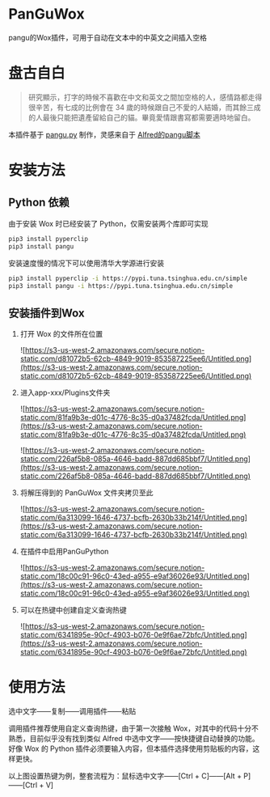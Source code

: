 # PanGuWox
pangu的Wox插件，可用于自动在文本中的中英文之间插入空格
# 盘古自白

> 研究顯示，打字的時候不喜歡在中文和英文之間加空格的人，感情路都走得很辛苦，有七成的比例會在 34 歲的時候跟自己不愛的人結婚，而其餘三成的人最後只能把遺產留給自己的貓。畢竟愛情跟書寫都需要適時地留白。

本插件基于 [pangu.py](https://github.com/vinta/pangu.py) 制作，灵感来自于 [Alfred的pangu脚本](https://github.com/Norcy/alfred-workflow-pangu/)

# 安装方法

## Python 依赖

由于安装 Wox 时已经安装了 Python，仅需安装两个库即可实现

```bash
pip3 install pyperclip
pip3 install pangu
```

安装速度慢的情况下可以使用清华大学源进行安装

```bash
pip3 install pyperclip -i https://pypi.tuna.tsinghua.edu.cn/simple
pip3 install pangu -i https://pypi.tuna.tsinghua.edu.cn/simple
```

## 安装插件到Wox

1. 打开 Wox 的文件所在位置

    ![https://s3-us-west-2.amazonaws.com/secure.notion-static.com/d81072b5-62cb-4849-9019-853587225ee6/Untitled.png](https://s3-us-west-2.amazonaws.com/secure.notion-static.com/d81072b5-62cb-4849-9019-853587225ee6/Untitled.png)

2. 进入app-xxx/Plugins文件夹

    ![https://s3-us-west-2.amazonaws.com/secure.notion-static.com/81fa9b3e-d01c-4776-8c35-d0a37482fcda/Untitled.png](https://s3-us-west-2.amazonaws.com/secure.notion-static.com/81fa9b3e-d01c-4776-8c35-d0a37482fcda/Untitled.png)

    ![https://s3-us-west-2.amazonaws.com/secure.notion-static.com/226af5b8-085a-4646-badd-887dd685bbf7/Untitled.png](https://s3-us-west-2.amazonaws.com/secure.notion-static.com/226af5b8-085a-4646-badd-887dd685bbf7/Untitled.png)

3. 将解压得到的 PanGuWox 文件夹拷贝至此

    ![https://s3-us-west-2.amazonaws.com/secure.notion-static.com/6a313099-1646-4737-bcfb-2630b33b214f/Untitled.png](https://s3-us-west-2.amazonaws.com/secure.notion-static.com/6a313099-1646-4737-bcfb-2630b33b214f/Untitled.png)

4. 在插件中启用PanGuPython

    ![https://s3-us-west-2.amazonaws.com/secure.notion-static.com/18c00c91-96c0-43ed-a955-e9af36026e93/Untitled.png](https://s3-us-west-2.amazonaws.com/secure.notion-static.com/18c00c91-96c0-43ed-a955-e9af36026e93/Untitled.png)

5. 可以在热键中创建自定义查询热键

    ![https://s3-us-west-2.amazonaws.com/secure.notion-static.com/6341895e-90cf-4903-b076-0e9f6ae72bfc/Untitled.png](https://s3-us-west-2.amazonaws.com/secure.notion-static.com/6341895e-90cf-4903-b076-0e9f6ae72bfc/Untitled.png)

# 使用方法

选中文字——复制——调用插件——粘贴

调用插件推荐使用自定义查询热键，由于第一次接触 Wox，对其中的代码十分不熟悉，目前似乎没有找到类似 Alfred 中选中文字——按快捷键自动替换的功能。好像 Wox 的 Python 插件必须要输入内容，但本插件选择使用剪贴板的内容，这样更快。

以上图设置热键为例，整套流程为：鼠标选中文字——[Ctrl + C]——[Alt + P]——[Ctrl + V]
